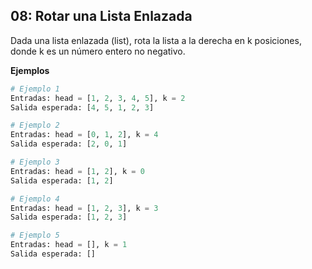 ## 08: Rotar una Lista Enlazada
Dada una lista enlazada (list), rota la lista a la derecha en k posiciones, donde k es un número entero no negativo.

**Ejemplos**

```python
# Ejemplo 1
Entradas: head = [1, 2, 3, 4, 5], k = 2
Salida esperada: [4, 5, 1, 2, 3]

# Ejemplo 2
Entradas: head = [0, 1, 2], k = 4
Salida esperada: [2, 0, 1]

# Ejemplo 3
Entradas: head = [1, 2], k = 0
Salida esperada: [1, 2]

# Ejemplo 4
Entradas: head = [1, 2, 3], k = 3
Salida esperada: [1, 2, 3]

# Ejemplo 5
Entradas: head = [], k = 1
Salida esperada: []
```
